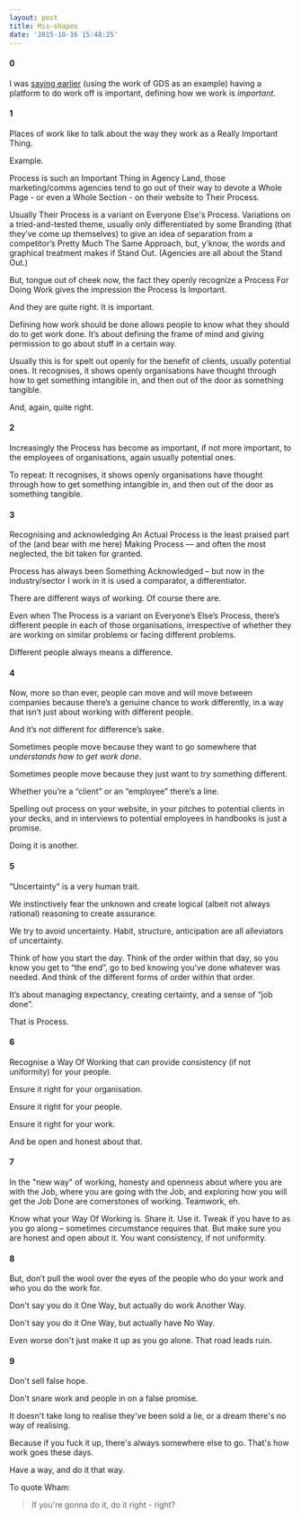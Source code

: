 ```yaml
---
layout: post
title: Mis-shapes
date: '2015-10-16 15:48:25'
---
```


#### 0
I was [saying earlier](/gds-as-a-platform) (using the work of GDS as an example) having a platform to do work off is important, defining how we work is *important*.

#### 1
Places of work like to talk about the way they work as a Really Important Thing.

Example.

Process is such an Important Thing in Agency Land, those marketing/comms agencies tend to go out of their way to devote a Whole Page - or even a Whole Section - on their website to Their Process.

Usually Their Process is a variant on Everyone Else's Process. Variations on a tried-and-tested theme, usually only differentiated by some Branding (that they’ve come up themselves) to give an idea of separation from a competitor’s Pretty Much The Same Approach, but, y’know, the words and graphical treatment makes if Stand Out. (Agencies are all about the Stand Out.)

But, tongue out of cheek now, the fact they openly recognize a Process For Doing Work gives the impression the Process Is Important.

And they are quite right. It is important.

Defining how work should be done allows people to know what they should do to get work done. It’s about defining the frame of mind and giving permission to go about stuff in a certain way.

Usually this is for spelt out openly for the benefit of clients, usually potential ones. It recognises, it shows openly organisations have thought through how to get something intangible in, and then out of the door as something tangible.

And, again, quite right.

#### 2
Increasingly the Process has become as important, if not more important, to the employees of organisations, again usually potential ones.

To repeat: It recognises, it shows openly organisations have thought through how to get something intangible in, and then out of the door as something tangible.

#### 3
Recognising and acknowledging An Actual Process is the least praised part of the (and bear with me here) Making Process — and often the most neglected, the bit taken for granted.

Process has always been Something Acknowledged – but now in the industry/sector I work in it is used a comparator, a differentiator.

There are different ways of working. Of course there are.

Even when The Process is a variant on Everyone’s Else’s Process, there’s different people in each of those organisations, irrespective of whether they are working on similar problems or facing different problems.

Different people always means a difference.

#### 4
Now, more so than ever, people can move and will move between companies because there’s a genuine chance to work differently, in a way that isn’t just about working with different people.

And it’s not different for difference’s sake.

Sometimes people move because they want to go somewhere that *understands how to get work done*.

Sometimes people move because they just want to *try* something different.

Whether you’re a “client” or an “employee” there’s a line.

Spelling out process on your website, in your pitches to potential clients in your decks, and in interviews to potential employees in handbooks is just a promise.

Doing it is another.

#### 5
“Uncertainty” is a very human trait.

We instinctively fear the unknown and create logical (albeit not always rational) reasoning to create assurance.

We try to avoid uncertainty. Habit, structure, anticipation are all alleviators of uncertainty.

Think of how you start the day. Think of the order within that day, so you know you get to “the end”, go to bed knowing you’ve done whatever was needed. And think of the different forms of order within that order.

It’s about managing expectancy, creating certainty, and a sense of “job done”.

That is Process.

#### 6
Recognise a Way Of Working that can provide consistency (if not uniformity) for your people.

Ensure it right for your organisation.

Ensure it right for your people.

Ensure it right for your work.

And be open and honest about that.

#### 7
In the "new way" of working, honesty and openness about where you are with the Job, where you are going with the Job, and exploring how you will get the Job Done are cornerstones of working. Teamwork, eh.

Know what your Way Of Working is. Share it. Use it. Tweak if you have to as you go along – sometimes circumstance requires that. But make sure you are honest and open about it. You want consistency, if not uniformity.

#### 8
But, don’t pull the wool over the eyes of the people who do your work and who you do the work for.

Don't say you do it One Way, but actually do work Another Way.

Don't say you do it One Way, but actually have No Way.

Even worse don't just make it up as you go alone. That road leads ruin.

#### 9
Don't sell false hope.

Don't snare work and people in on a false promise.

It doesn't take long to realise they've been sold a lie, or a dream there's no way of realising.

Because if you fuck it up, there's always somewhere else to go. That's how work goes these days.

Have a way, and do it that way.

To quote Wham:

> If you're gonna do it, do it right - right?
